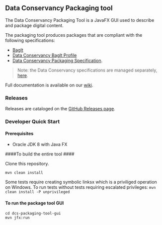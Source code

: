 <!--
Copyright 2015 Johns Hopkins University

Licensed under the Apache License, Version 2.0 (the "License");
you may not use this file except in compliance with the License.
You may obtain a copy of the License at

  http://www.apache.org/licenses/LICENSE-2.0

Unless required by applicable law or agreed to in writing,
software distributed under the License is distributed on an
"AS IS" BASIS, WITHOUT WARRANTIES OR CONDITIONS OF ANY
KIND, either express or implied.  See the License for the
specific language governing permissions and limitations
under the License.
-->
## Data Conservancy Packaging tool ##

The Data Conservancy Packaging Tool is a JavaFX GUI used to
describe and package digital content.

The packaging tool produces packages that are compliant with
the following specifications:

* [BagIt][bagit]
* [Data Conservancy BagIt Profile][bagit-profile]
* [Data Conservancy Packaging Specification][package-spec].

> Note: the Data Conservancy specifications are managed 
> separately, [here][spec-home].

Full documentation is available on our [wiki][dc-wiki].

### Releases ###

Releases are cataloged on the [GitHub Releases page][gh-releases].

### Developer Quick Start ###

#### Prerequisites ####
 - Oracle JDK 8 with Java FX

####To build the entire tool ####

Clone this repository.

 `mvn clean install`
  
Some tests require creating symbolic linksx which is a priviliged operation on Windows.  To run tests without tests requiring escalated privileges:
`mvn clean install -P unprivileged`

#### To run the package tool GUI ####

    cd dcs-packaging-tool-gui
    mvn jfx:run

[bagit]: http://www.ietf.org/id/draft-kunze-bagit-12.txt "BagIt 0.97"
[bagit-profile]: http://dataconservancy.github.io/dc-packaging-spec/dc-bagit-profile-1.0.html "Data Conservancy BagIt Profile"
[package-spec]: http://dataconservancy.github.io/dc-packaging-spec/dc-packaging-spec-1.0.html "Data Conservancy Packaging Specification"
[spec-home]: http://dataconservancy.github.io/dc-packaging-spec/ "Data Conservancy Packaging Specification Home"
[gh-releases]: https://github.com/DataConservancy/dcs-packaging-tool/releases "Package Tool Release Page"
[dc-wiki]: https://wiki.library.jhu.edu/display/DCSDOCPKG/Package+Tools+Documentation+Home "Data Conservancy Documentation"
